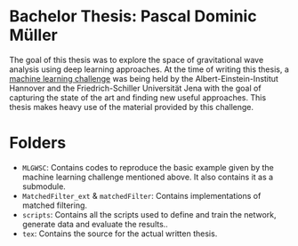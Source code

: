 # Bachelor Thesis: Pascal Dominic Müller

The goal of this thesis was to explore the space of gravitational wave analysis using deep learning approaches. At the time of writing this thesis, a [machine learning challenge](https://github.com/gwastro/ml-mock-data-challenge-1/tree/a726f8aecf96c9794178b16ea659956858a8d864) was being held by the Albert-Einstein-Institut Hannover and the Friedrich-Schiller Universität Jena with the goal of capturing the state of the art and finding new useful approaches. This thesis makes heavy use of the material provided by this challenge.

# Folders

- `MLGWSC`: Contains codes to reproduce the basic example given by the machine learning challenge mentioned above. It also contains it as a submodule.
- `MatchedFilter_ext` & `matchedFilter`: Contains implementations of matched filtering.
- `scripts`: Contains all the scripts used to define and train the network, generate data and evaluate the results..
- `tex`: Contains the source for the actual written thesis.
